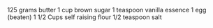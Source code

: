 125 grams butter
1 cup brown sugar
1 teaspoon vanilla essence
1 egg (beaten)
1 1/2 Cups self raising flour
1/2 teaspoon salt